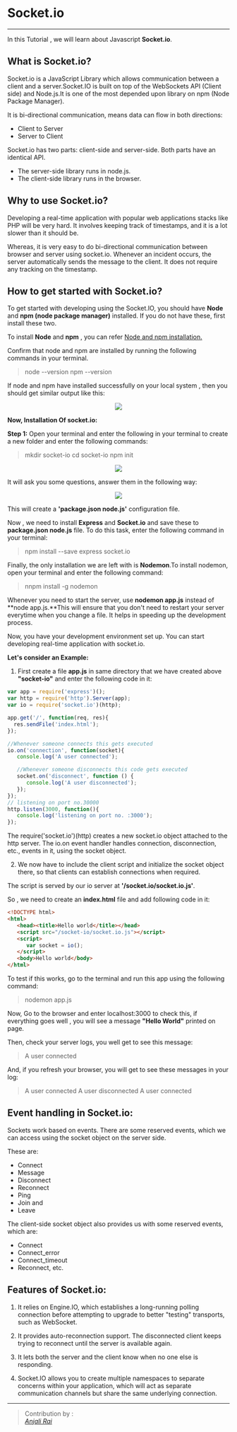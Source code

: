 # Socket.io
---
In this Tutorial , we will learn about Javascript **Socket.io**.


## What is Socket.io?

Socket.io is a JavaScript Library which allows communication between  a client and a server.Socket.IO is built on top of the WebSockets API (Client side) and Node.js.It is one of the most depended upon library on npm (Node Package Manager).

It is bi-directional communication, means data can flow in both directions:

* Client to Server
* Server to Client

Socket.io has two parts: client-side and server-side. Both parts have an identical API.

* The server-side library runs in node.js.
* The client-side library runs in the browser.


## Why to use Socket.io?

Developing a real-time application with popular web  applications stacks like PHP will be very hard. It involves keeping track of timestamps, and it is a lot slower than it should be.

Whereas, it is very easy to do bi-directional communication between browser and server using socket.io. Whenever an incident occurs, the server automatically sends the message to the client. It does not require any tracking on the timestamp.

## How to get started with Socket.io?

To get started with developing using the Socket.IO, you should have **Node** and **npm (node package manager)** installed. If you do not have these, first install these two.

To install **Node** and **npm** , you can refer [Node and npm installation.](https://www.guru99.com/download-install-node-js.html)

Confirm that node and npm are installed by running the following commands in your terminal.

> node --version
npm --version

If node and npm have installed successfully on your local system , then you should get similar output like this:

<p align = "center">
<img src="Screenshot1.PNG"  style="width":800px;"display": block; />
</p>


**Now, Installation Of socket.io:**

**Step 1:** Open your terminal and enter the following in your terminal to create a new folder and enter the following commands:

> mkdir socket-io
cd socket-io
npm init

<p align = "center">
<img src="Screenshot2.PNG"  style="width":800px;"display": block; />
</p>

It will ask you some questions, answer them in the following way:

<p align = "center">
<img src="Screenshot3.PNG"  style="width":800px;"display": block; />
</p>

This will create a **'package.json node.js'** configuration file.


Now , we need to install **Express** and **Socket.io** and save these to **package.json node.js** file. To do this task, enter the following command in your terminal:

>npm install --save express socket.io

Finally, the only installation we are left with is **Nodemon**.To install nodemon, open your terminal and enter the following command:

>nnpm install -g nodemon

Whenever you need to start the server, use **nodemon app.js** instead of **node app.js.**This will ensure that you don't need to restart your server everytime when you change a file. It helps in speeding up the development process.


Now, you have your development environment set up. You can start developing real-time application with socket.io.


**Let's consider an Example:**

1. First create a file **app.js** in same directory that we have created above **"socket-io"** and enter the following code in it:

```js
var app = require('express')();
var http = require('http').Server(app);
var io = require('socket.io')(http);

app.get('/', function(req, res){
  res.sendFile('index.html');
});

//Whenever someone connects this gets executed
io.on('connection', function(socket){
   console.log('A user connected');

   //Whenever someone disconnects this code gets executed
   socket.on('disconnect', function () {
      console.log('A user disconnected');
   });
});
// listening on port no.30000
http.listen(3000, function(){
   console.log('listening on port no. :3000');
});
```

The require('socket.io')(http) creates a new socket.io object attached to the http server. The io.on event handler handles connection, disconnection, etc., events in it, using the socket object.

2. We now have to include the client script and initialize the socket object there, so that clients can establish connections when required.

The script is served by our io server at **'/socket.io/socket.io.js'**.

So , we need to create an **index.html** file and add following code in it:

```HTML
<!DOCTYPE html>
<html>
   <head><title>Hello world</title></head>
   <script src="/socket-io/socket.io.js"></script>
   <script>
      var socket = io();
   </script>
   <body>Hello world</body>
</html>
```

To test if this works, go to the terminal and run this app using the following command:

> nodemon app.js

Now, Go to the browser and enter localhost:3000 to check this, if everything goes well , you will see a message **"Hello World"** printed on page.

Then, check your server logs, you well get to see this  message:

> A user connected   

And, if you refresh your browser, you will get to see these messages in your log:

> A user connected
A user disconnected
A user connected


## Event handling in Socket.io:

Sockets work based on events. There are some reserved events, which we can access using the socket object on the server side.

These are:

* Connect
* Message
* Disconnect
* Reconnect
* Ping
* Join and
* Leave

The client-side socket object also provides us with some reserved events, which are:

* Connect
* Connect_error
* Connect_timeout
* Reconnect, etc.

## Features of  Socket.io:

1. It relies on Engine.IO, which establishes a long-running polling connection before attempting to upgrade to better "testing" transports, such as WebSocket.

1. It provides auto-reconnection support. The disconnected client keeps trying to reconnect until the server is available again.

1. It lets both the server and the client know when no one else is responding.

1. Socket.IO allows you to create multiple namespaces to separate concerns within your application, which will act as separate communication channels but share the same underlying connection.


---

> Contribution by :  
> <cite>[Anjali Rai](https://github.com/anjalirai12)</cite>
